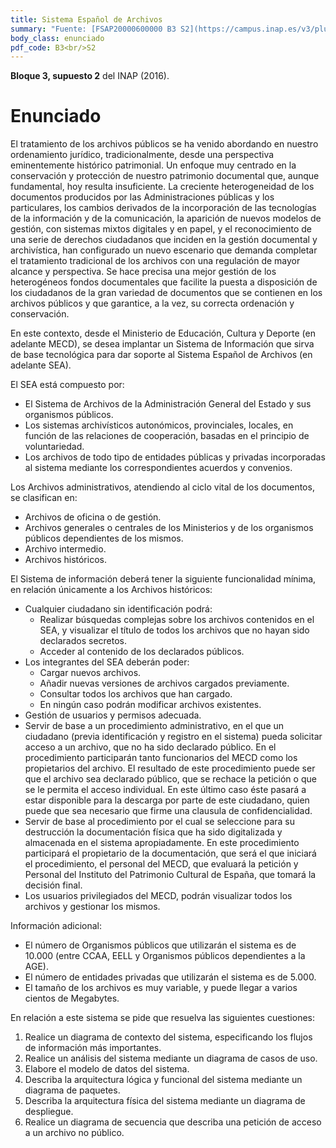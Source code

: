 ```yaml
---
title: Sistema Español de Archivos
summary: "Fuente: [FSAP20000600000 B3 S2](https://campus.inap.es/v3/pluginfile.php/1664896/mod_folder/content/0/SimulacroINAP%20-%20SEA%20-%20Enunciado.pdf) ([Solución](https://campus.inap.es/v3/pluginfile.php/1664896/mod_folder/content/0/RESOLUCI%C3%93N_SIMULACRO%20SEA.pdf))"
body_class: enunciado
pdf_code: B3<br/>S2
---
```


**Bloque 3, supuesto 2** del INAP (2016).

# Enunciado

El tratamiento de los archivos públicos se ha venido abordando en nuestro ordenamiento
jurídico, tradicionalmente, desde una perspectiva eminentemente histórico patrimonial. Un
enfoque muy centrado en la conservación y protección de nuestro patrimonio documental que,
aunque fundamental, hoy resulta insuficiente. La creciente heterogeneidad de los documentos
producidos por las Administraciones públicas y los particulares, los cambios derivados de la
incorporación de las tecnologías de la información y de la comunicación, la aparición de nuevos
modelos de gestión, con sistemas mixtos digitales y en papel, y el reconocimiento de una serie
de derechos ciudadanos que inciden en la gestión documental y archivística, han configurado
un nuevo escenario que demanda completar el tratamiento tradicional de los archivos con una
regulación de mayor alcance y perspectiva. Se hace precisa una mejor gestión de los
heterogéneos fondos documentales que facilite la puesta a disposición de los ciudadanos de la
gran variedad de documentos que se contienen en los archivos públicos y que garantice, a la
vez, su correcta ordenación y conservación.

En este contexto, desde el Ministerio de Educación, Cultura y Deporte (en adelante MECD), se
desea implantar un Sistema de Información que sirva de base tecnológica para dar soporte al
Sistema Español de Archivos (en adelante SEA).

El SEA está compuesto por:

* El Sistema de Archivos de la Administración General del Estado y sus organismos
públicos.
* Los sistemas archivísticos autonómicos, provinciales, locales, en función de las
relaciones de cooperación, basadas en el principio de voluntariedad.
* Los archivos de todo tipo de entidades públicas y privadas incorporadas al sistema
mediante los correspondientes acuerdos y convenios.

Los Archivos administrativos, atendiendo al ciclo vital de los documentos, se clasifican en:

* Archivos de oficina o de gestión.
* Archivos generales o centrales de los Ministerios y de los organismos públicos
dependientes de los mismos.
* Archivo intermedio.
* Archivos históricos.

El Sistema de información deberá tener la siguiente funcionalidad mínima, en relación
únicamente a los Archivos históricos:

* Cualquier ciudadano sin identificación podrá:
    * Realizar búsquedas complejas sobre los archivos contenidos en el SEA, y
visualizar el título de todos los archivos que no hayan sido declarados secretos.
    * Acceder al contenido de los declarados públicos.
* Los integrantes del SEA deberán poder:
    * Cargar nuevos archivos.
    * Añadir nuevas versiones de archivos cargados previamente.
    * Consultar todos los archivos que han cargado.
    * En ningún caso podrán modificar archivos existentes.
* Gestión de usuarios y permisos adecuada.
* Servir de base a un procedimiento administrativo, en el que un ciudadano (previa
identificación y registro en el sistema) pueda solicitar acceso a un archivo, que no ha
sido declarado público. En el procedimiento participarán tanto funcionarios del MECD
como los propietarios del archivo. El resultado de este procedimiento puede ser que el
archivo sea declarado público, que se rechace la petición o que se le permita el acceso
individual. En este último caso éste pasará a estar disponible para la descarga por parte
de este ciudadano, quien puede que sea necesario que firme una clausula de
confidencialidad.
* Servir de base al procedimiento por el cual se seleccione para su destrucción la
documentación física que ha sido digitalizada y almacenada en el sistema
apropiadamente. En este procedimiento participará el propietario de la documentación,
que será el que iniciará el procedimiento, el personal del MECD, que evaluará la
petición y Personal del Instituto del Patrimonio Cultural de España, que tomará la
decisión final.
* Los usuarios privilegiados del MECD, podrán visualizar todos los archivos y gestionar
los mismos.

Información adicional:

* El número de Organismos públicos que utilizarán el sistema es de 10.000 (entre CCAA,
EELL y Organismos públicos dependientes a la AGE).
* El número de entidades privadas que utilizarán el sistema es de 5.000.
* El tamaño de los archivos es muy variable, y puede llegar a varios cientos de
Megabytes.

En relación a este sistema se pide que resuelva las siguientes cuestiones:

1. Realice un diagrama de contexto del sistema, especificando los flujos de información
más importantes.
2. Realice un análisis del sistema mediante un diagrama de casos de uso.
3. Elabore el modelo de datos del sistema.
4. Describa la arquitectura lógica y funcional del sistema mediante un diagrama de
paquetes.
5. Describa la arquitectura física del sistema mediante un diagrama de despliegue.
6. Realice un diagrama de secuencia que describa una petición de acceso a un archivo no
público.
